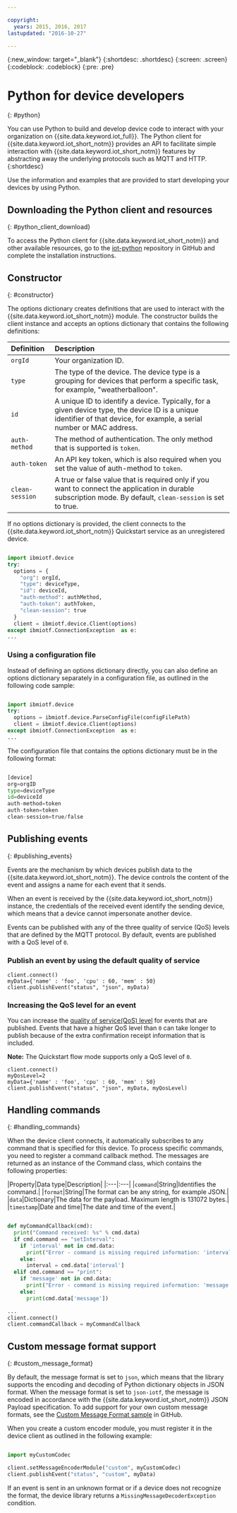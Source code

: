 ```yaml
---

copyright:
  years: 2015, 2016, 2017
lastupdated: "2016-10-27"

---
```


{:new_window: target="_blank"}
{:shortdesc: .shortdesc}
{:screen: .screen}
{:codeblock: .codeblock}
{:pre: .pre}


# Python for device developers
{: #python}

You can use Python to build and develop device code to interact with your organization on {{site.data.keyword.iot_full}}. The Python client for {{site.data.keyword.iot_short_notm}} provides an API to facilitate simple interaction with {{site.data.keyword.iot_short_notm}} features by abstracting away the underlying protocols such as MQTT and HTTP.
{:shortdesc}

Use the information and examples that are provided to start developing your devices by using Python.

## Downloading the Python client and resources
{: #python_client_download}

To access the Python client for {{site.data.keyword.iot_short_notm}} and other available resources, go to the [iot-python](https://github.com/ibm-watson-iot/iot-python) repository in GitHub and complete the installation instructions.

## Constructor
{: #constructor}

The options dictionary creates definitions that are used to interact with the {{site.data.keyword.iot_short_notm}} module. The constructor builds the client instance and accepts an options dictionary that contains the following definitions:

|Definition|Description |
|:---|:---|
|`orgId`|Your organization ID.|
|`type`|The type of the device. The device type is a grouping for devices that perform a specific task, for example, "weatherballoon".|
|`id`|A unique ID to identify a device. Typically, for a given device type, the device ID is a unique identifier of that device, for example, a serial number or MAC address.|
|`auth-method`|The method of authentication. The only method that is supported is `token`.|
|`auth-token`|An API key token, which is also required when you set the value of auth-method to `token`.|
|`clean-session`|A true or false value that is required only if you want to connect the application in durable subscription mode. By default, `clean-session` is set to true.|

If no options dictionary is provided, the client connects to the {{site.data.keyword.iot_short_notm}} Quickstart service as an unregistered device.

```python

import ibmiotf.device
try:
  options = {
    "org": orgId,
    "type": deviceType,
    "id": deviceId,
    "auth-method": authMethod,
    "auth-token": authToken,
    "clean-session": true
  }
  client = ibmiotf.device.Client(options)
except ibmiotf.ConnectionException  as e:
...
```

### Using a configuration file

Instead of defining an options dictionary directly, you can also define an options dictionary separately in a configuration file, as outlined in the following code sample:

```python

import ibmiotf.device
try:
  options = ibmiotf.device.ParseConfigFile(configFilePath)
  client = ibmiotf.device.Client(options)
except ibmiotf.ConnectionException  as e:
...
```

The configuration file that contains the options dictionary must be in the following format:

```python

[device]
org=orgID
type=deviceType
id=deviceId
auth-method=token
auth-token=token
clean-session=true/false
```

## Publishing events
{: #publishing_events}

Events are the mechanism by which devices publish data to the {{site.data.keyword.iot_short_notm}}. The device controls the content of the event and assigns a name for each event that it sends.

When an event is received by the {{site.data.keyword.iot_short_notm}} instance, the credentials of the received event identify the sending device, which means that a device cannot impersonate another device.

Events can be published with any of the three quality of service (QoS) levels that are defined by the MQTT protocol.  By default, events are published with a QoS level of `0`.

### Publish an event by using the default quality of service

```
client.connect()
myData={'name' : 'foo', 'cpu' : 60, 'mem' : 50}
client.publishEvent("status", "json", myData)
```

### Increasing the QoS level for an event

You can increase the [quality of service(QoS) level](../../reference/mqtt/index.html#qos-levels) for events that are published. Events that have a higher QoS level than `0` can take longer to publish because of the extra confirmation receipt information that is included.

**Note:** The Quickstart flow mode supports only a QoS level of `0`.

```
client.connect()
myQosLevel=2
myData={'name' : 'foo', 'cpu' : 60, 'mem' : 50}
client.publishEvent("status", "json", myData, myQosLevel)
```
## Handling commands
{: #handling_commands}

When the device client connects, it automatically subscribes to any command that is specified for this device. To process specific commands, you need to register a command callback method. The messages are returned as an instance of the Command class, which contains the following properties:

|Property|Data type|Description|
|:---|:---|
|`command`|String|Identifies the command.|
|`format`|String|The format can be any string, for example JSON.|
|`data`|Dictionary|The data for the payload. Maximum length is 131072 bytes.|
|`timestamp`|Date and time|The date and time of the event.|


```python

def myCommandCallback(cmd):
  print("Command received: %s" % cmd.data)
  if cmd.command == "setInterval":
    if 'interval' not in cmd.data:
      print("Error - command is missing required information: 'interval'")
    else:
      interval = cmd.data['interval']
  elif cmd.command == "print":
    if 'message' not in cmd.data:
      print("Error - command is missing required information: 'message'")
    else:
      print(cmd.data['message'])

...
client.connect()
client.commandCallback = myCommandCallback
```

## Custom message format support
{: #custom_message_format}

By default, the message format is set to ``json``, which means that the library supports the encoding and decoding of Python dictionary objects in JSON format. When the message format is set to ``json-iotf``, the message is encoded in accordance with the {{site.data.keyword.iot_short_notm}} JSON Payload specification. To add support for your own custom message formats, see the [Custom Message Format sample](https://github.com/ibm-watson-iot/iot-python/tree/master/samples/customMessageFormat) in GitHub.

When you create a custom encoder module, you must register it in the device client as outlined in the following example:

```python

import myCustomCodec

client.setMessageEncoderModule("custom", myCustomCodec)
client.publishEvent("status", "custom", myData)
```
If an event is sent in an unknown format or if a device does not recognize the format, the device library returns a ``MissingMessageDecoderException`` condition.
